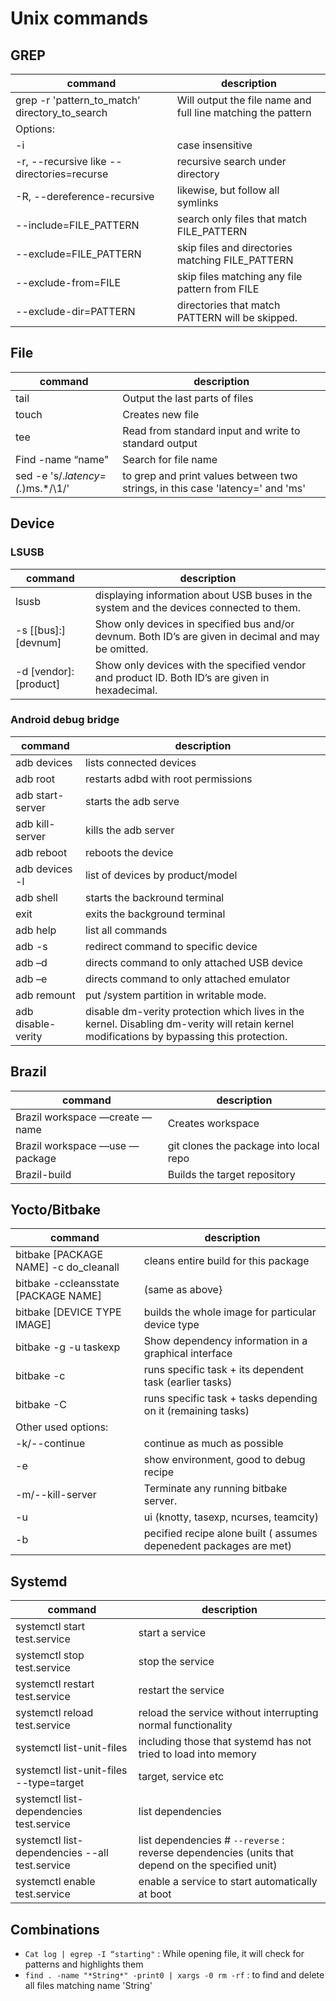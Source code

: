 # Unix commands

## GREP
| command | description |
| ------- | ----------- |
| grep -r 'pattern_to_match’ directory_to_search | Will output the file name and full line matching the pattern
|Options:                                        ||
|    -i                                          | case insensitive|
|    -r, --recursive  like --directories=recurse | recursive search under directory |
|    -R, --dereference-recursive                 |  likewise, but follow all symlinks|
|      --include=FILE_PATTERN                    |  search only files that match FILE_PATTERN|
|      --exclude=FILE_PATTERN                    | skip files and directories matching FILE_PATTERN | 
|      --exclude-from=FILE                       | skip files matching any file pattern from FILE |
|      --exclude-dir=PATTERN                     | directories that match PATTERN will be skipped. |

## File 
| command | description |
| ------- | ----------- |
| tail	                              | Output the last parts of files |
| touch 	                            | Creates new file |
| tee <file name>                     |	Read from standard input and write to standard output |
| Find -name “name"	                  | Search for file name |
| sed -e 's/.*latency=\(.*\)ms.*/\1/' | to grep and print values between two strings, in this case 'latency=' and 'ms'|
  
## Device 
### LSUSB
| command | description |
| ------- | ----------- |
| lsusb               | displaying information about USB buses in the system and the devices connected to them. |
|-s [[bus]:][devnum]  |	Show only devices in specified bus and/or devnum. Both ID’s are given in decimal and may be omitted. |
|-d [vendor]:[product]|	Show only devices with the specified vendor and product ID. Both ID’s are given in hexadecimal. |
  
### Android debug bridge
| command | description |
| ------- | ----------- |
|adb devices                   | lists connected devices|
|adb root                      | restarts adbd with root permissions|
|adb start-server              | starts the adb serve|
|adb kill-server               | kills the adb server|
|adb reboot                    | reboots the device|
|adb devices -l                | list of devices by product/model|
|adb shell                     | starts the backround terminal|
|exit                          | exits the background terminal|
|adb help                      | list all commands|
|adb -s <deviceName> <command> | redirect command to specific device|
|adb –d <command>              | directs command to only attached USB device|
|adb –e <command>              | directs command to only attached emulator|
| adb remount                  | put /system partition in writable mode.|
| adb disable-verity           | disable dm-verity protection which lives in the kernel. Disabling dm-verity will retain kernel modifications by bypassing this protection. |

## Brazil 
| command | description |
| ------- | ----------- |
| Brazil workspace —create —name <name>	        | Creates workspace|
| Brazil workspace —use —package <package name>	| git clones the package into local repo |
| Brazil-build                                  |	Builds the target repository |

## Yocto/Bitbake 
| command | description |
| ------- | ----------- |
| bitbake [PACKAGE NAME] -c do_cleanall        | cleans entire build for this package |
| bitbake -ccleansstate [PACKAGE NAME]         | (same as above} |
| bitbake [DEVICE TYPE IMAGE]                  | builds the whole image for particular device type |
| bitbake -g -u taskexp <recipe-or-image-name> | Show dependency information in a graphical interface|
| bitbake -c <task> <recipe>                   | runs specific task + its dependent task (earlier tasks) |
| bitbake -C <task> <recipe>                   | runs specific task + tasks depending on it (remaining tasks)|
| Other used options:                          ||
| -k/--continue                                | continue as much as possible |
| -e                                           | show environment, good to debug recipe|
| -m/--kill-server                             | Terminate any running bitbake server.|
| -u                                           | ui (knotty, tasexp, ncurses, teamcity)|
| -b                                           | pecified recipe alone built ( assumes depenedent packages are met)|
  
## Systemd 
| command | description |
| ------- | ----------- |
| systemctl start test.service                   | start a service |
| systemctl stop test.service                    | stop the service |
| systemctl restart test.service                 | restart the service |
| systemctl reload test.service                  | reload the service without interrupting normal functionality |
| systemctl list-unit-files                      | including those that systemd has not tried to load into memory|
| systemctl list-unit-files --type=target        | target, service etc |
| systemctl list-dependencies test.service       | list dependencies |
| systemctl list-dependencies --all test.service | list dependencies # `--reverse` : reverse dependencies (units that depend on the specified unit) |
| systemctl enable test.service                  | enable a service to start automatically at boot |

    
## Combinations 
  - `Cat log | egrep -I “starting"` : While opening file, it will check for patterns and highlights them
  - `find . -name "*String*" -print0 | xargs -0 rm -rf` : to find and delete all files matching name 'String'
